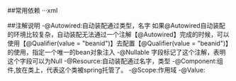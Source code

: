 ##常用依赖
···xml

##注解说明
-@Autowired:自动装配通过类型，名字
    如果@Autowired自动装配的环境比较复杂，自动装配无法通过一个注解【@Autowired】完成的时候，可以使用【@Qualifier(value = "beanid")】去配置【@Qualifier(value = "beanid")】的使用，指定一个唯一的bean对象注入
-@Nullable
    字段标记了这个注解，表明这个字段可以为Null
-@Resource:自动装配通过名字，类型
-@Component:组件,放在类上，代表这个类被spring托管了。
-@Scope:作用域
-@Value:

